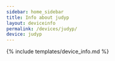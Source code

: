 ```yaml
---
sidebar: home_sidebar
title: Info about judyp
layout: deviceinfo
permalink: /devices/judyp/
device: judyp
---
```

{% include templates/device_info.md %}
